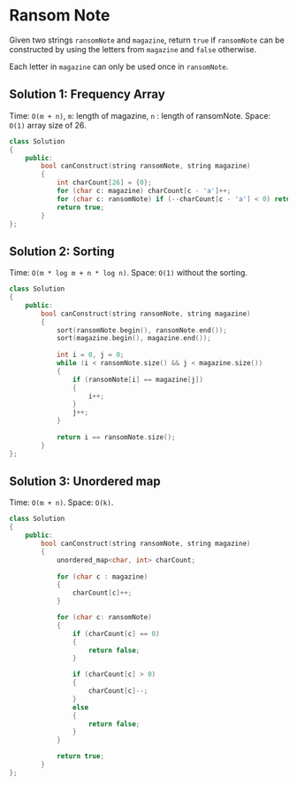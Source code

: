 # Ransom Note

Given two strings `ransomNote` and `magazine`, return `true` if `ransomNote` can be constructed by using the letters from `magazine` and `false` otherwise.

Each letter in `magazine` can only be used once in `ransomNote`.

## Solution 1:  Frequency Array
Time: `O(m + n)`, `m`: length of magazine, `n` : length of ransomNote.
Space: `O(1)` array size of 26.

``` c++
class Solution
{
	public:
		bool canConstruct(string ransomNote, string magazine)
		{
            int charCount[26] = {0};
            for (char c: magazine) charCount[c - 'a']++;
            for (char c: ransomNote) if (--charCount[c - 'a'] < 0) return false;
            return true;
		}
};
```

## Solution 2: Sorting
Time: `O(m * log m + n * log n)`.
Space: `O(1)` without the sorting.

``` c++
class Solution
{
	public:
		bool canConstruct(string ransomNote, string magazine)
		{
            sort(ransomNote.begin(), ransomNote.end());
            sort(magazine.begin(), magazine.end());
            
            int i = 0, j = 0;
            while (i < ransomNote.size() && j < magazine.size())
            {
                if (ransomNote[i] == magazine[j])
                {
                    i++;
                }
                j++;
            }
            
            return i == ransomNote.size();
		}
};
```


## Solution 3: Unordered map
Time: `O(m + n)`.
Space: `O(k)`.

``` c++
class Solution
{
	public:
		bool canConstruct(string ransomNote, string magazine)
		{
			unordered_map<char, int> charCount;
			
			for (char c : magazine)
			{
				charCount[c]++;
			}

			for (char c: ransomNote)
			{
				if (charCount[c] == 0)
				{
					return false;
				}

				if (charCount[c] > 0)
				{
					charCount[c]--;
				}
				else
				{
					return false;
				}
			}

			return true;
		}
};
```



